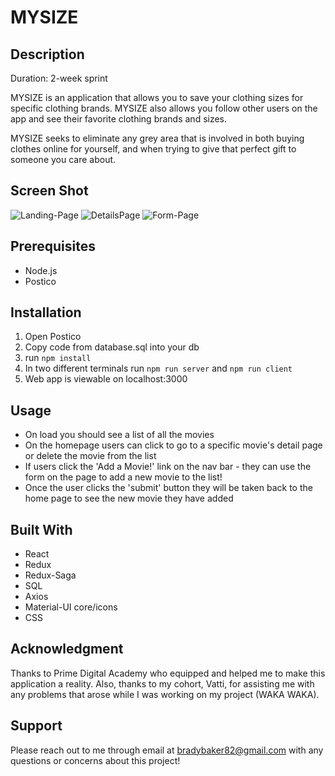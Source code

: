 # MYSIZE

## Description

Duration: 2-week sprint

MYSIZE is an application that allows you to save your clothing sizes for specific clothing brands. MYSIZE also allows you follow other users on the app and see their favorite clothing brands and sizes.

MYSIZE seeks to eliminate any grey area that is involved in both buying clothes online for yourself, and when trying to give that perfect gift to someone you care about.

## Screen Shot

![Landing-Page](screenshots/homepage.png)
![DetailsPage](screenshots/details.png)
![Form-Page](screenshots/form.png)

## Prerequisites

- Node.js
- Postico

## Installation

1. Open Postico
2. Copy code from database.sql into your db
3. run `npm install`
4. In two different terminals run `npm run server` and `npm run client`
5. Web app is viewable on localhost:3000

## Usage

- On load you should see a list of all the movies
- On the homepage users can click to go to a specific movie's detail page or delete the movie from the list
- If users click the 'Add a Movie!' link on the nav bar - they can use the form on the page to add a new movie to the list!
- Once the user clicks the 'submit' button they will be taken back to the home page to see the new movie they have added

## Built With

- React
- Redux
- Redux-Saga
- SQL
- Axios
- Material-UI core/icons
- CSS

## Acknowledgment

Thanks to Prime Digital Academy who equipped and helped me to make this application a reality. Also, thanks to my cohort, Vatti, for assisting me with any problems that arose while I was working on my project (WAKA WAKA).

## Support

Please reach out to me through email at bradybaker82@gmail.com with any questions or concerns about this project!
